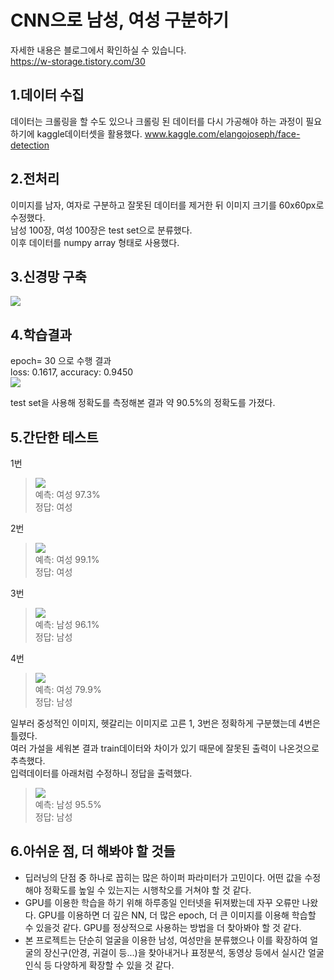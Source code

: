 CNN으로 남성, 여성 구분하기
=============
자세한 내용은 블로그에서 확인하실 수 있습니다.</br>
https://w-storage.tistory.com/30

1.데이터 수집
-------------------------
데이터는 크롤링을 할 수도 있으나 크롤링 된 데이터를 다시 가공해야 하는 과정이 필요 하기에 kaggle데이터셋을 활용했다.
www.kaggle.com/elangojoseph/face-detection 

2.전처리
-------------------------
이미지를 남자, 여자로 구분하고 잘못된 데이터를 제거한 뒤 이미지 크기를 60x60px로 수정했다.</br>
남성 100장, 여성 100장은 test set으로 분류했다. </br>
이후 데이터를 numpy array 형태로 사용했다.

3.신경망 구축
-------------------------
<img src= "https://img1.daumcdn.net/thumb/R1280x0/?scode=mtistory2&fname=https%3A%2F%2Fblog.kakaocdn.net%2Fdn%2FersIJA%2FbtqJ4GQXIMd%2FHO9A1wdH3mcDnokkIf5jB0%2Fimg.png"></img>

4.학습결과
-------------------------
epoch= 30 으로 수행 결과</br>
loss: 0.1617,  accuracy: 0.9450</br>
<img src= "https://img1.daumcdn.net/thumb/R1280x0/?scode=mtistory2&fname=https%3A%2F%2Fblog.kakaocdn.net%2Fdn%2Fbfq7XD%2FbtqJWq98sPP%2FVdPtObeO0yiJSysyhKjvQK%2Fimg.png"></img>

test set을 사용해 정확도를 측정해본 결과 약 90.5%의 정확도를 가졌다.

5.간단한 테스트
-------------------------
1번</br>
> <img src= "https://user-images.githubusercontent.com/25631105/95016953-56219c80-0691-11eb-9dbe-00972f155a8b.jpg"></img></br>
> 예측: 여성 97.3%</br>
> 정답: 여성</br>

2번</br>
> <img src= "https://user-images.githubusercontent.com/25631105/95016955-5752c980-0691-11eb-93e0-98e2d79e3dbb.jpg"></img></br>
> 예측: 여성 99.1%</br>
> 정답: 여성</br>

3번</br>
> <img src= "https://user-images.githubusercontent.com/25631105/95016956-57eb6000-0691-11eb-840c-7d99cad07648.jpg"></img></br>
> 예측: 남성 96.1%</br>
> 정답: 남성</br>

4번</br>
> <img src= "https://user-images.githubusercontent.com/25631105/95016957-57eb6000-0691-11eb-878d-5c0b6ff8d003.jpg"></img></br>
> 예측: 여성 79.9%</br>
> 정답: 남성</br>

일부러 중성적인 이미지, 헷갈리는 이미지로 고른 1, 3번은 정확하게 구분했는데 4번은 틀렸다.</br>
여러 가설을 세워본 결과 train데이터와 차이가 있기 때문에 잘못된 출력이 나온것으로 추측했다.</br>
입력데이터를 아래처럼 수정하니 정답을 출력했다.</br>
> <img src= "https://user-images.githubusercontent.com/25631105/95019062-49577580-069e-11eb-9acb-22f0ba933086.jpg"></img></br>
> 예측: 남성 95.5%</br>
> 정답: 남성</br>

6.아쉬운 점, 더 해봐야 할 것들
-----------
* 딥러닝의 단점 중 하나로 꼽히는 많은 하이퍼 파라미터가 고민이다. 어떤 값을 수정해야 정확도를 높일 수 있는지는 시행착오를 거쳐야 할 것 같다.
* GPU를 이용한 학습을 하기 위해 하루종일 인터넷을 뒤져봤는데 자꾸 오류만 나왔다. GPU를 이용하면 더 깊은 NN, 더 많은 epoch, 더 큰 이미지를 이용해 학습할 수 있을것 같다. GPU를 정상적으로 사용하는 방법을 더 찾아봐야 할 것 같다.
* 본 프로젝트는 단순히 얼굴을 이용한 남성, 여성만을 분류했으나 이를 확장하여 얼굴의 장신구(안경, 귀걸이 등...)을 찾아내거나 표정분석, 동영상 등에서 실시간 얼굴 인식 등 다양하게 확장할 수 있을 것 같다.

